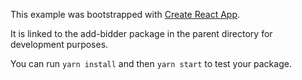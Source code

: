 This example was bootstrapped with [Create React App](https://github.com/facebook/create-react-app).

It is linked to the add-bidder package in the parent directory for development purposes.

You can run `yarn install` and then `yarn start` to test your package.
